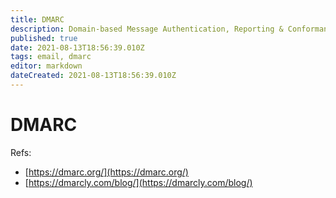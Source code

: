 ```yaml
---
title: DMARC
description: Domain-based Message Authentication, Reporting & Conformance
published: true
date: 2021-08-13T18:56:39.010Z
tags: email, dmarc
editor: markdown
dateCreated: 2021-08-13T18:56:39.010Z
---
```


# DMARC

Refs:
- [https://dmarc.org/](https://dmarc.org/)
- [https://dmarcly.com/blog/](https://dmarcly.com/blog/)

